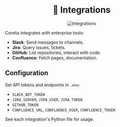 
<div align="center">
	<h1>🔗 Integrations</h1>
	<img src="https://img.icons8.com/color/96/api-settings.png" alt="Integrations"/>
</div>

Corelia integrates with enterprise tools:
- **Slack**: Send messages to channels.
- **Jira**: Query issues, tickets.
- **GitHub**: List repositories, interact with code.
- **Confluence**: Fetch pages, documentation.

## Configuration
Set API tokens and endpoints in `.env`:
- `SLACK_BOT_TOKEN`
- `JIRA_SERVER`, `JIRA_USER`, `JIRA_TOKEN`
- `GITHUB_TOKEN`
- `CONFLUENCE_URL`, `CONFLUENCE_USER`, `CONFLUENCE_TOKEN`

See each integration's Python file for usage.